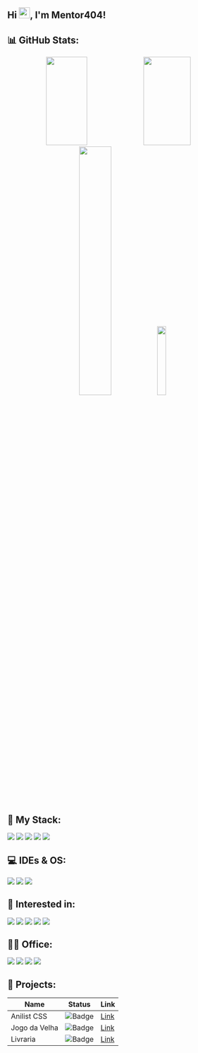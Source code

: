 ## Hi <img src="https://media.giphy.com/media/hvRJCLFzcasrR4ia7z/giphy.gif" width="25px">, I'm Mentor404!

## 📊 GitHub Stats:
<p align="center">
  <img width="43%" height="200px" src="https://github-readme-streak-stats.herokuapp.com/?user=mentor404&theme=github-dark-blue"/>
    <img width="46%" height="200px" src="https://github-readme-stats.vercel.app/api?username=mentor404&hide_title=true&theme=github_dark&"/> <br />
      <img width="38%" src="https://github-readme-stats.vercel.app/api/top-langs/?username=mentor404&layout=compact&hide_title=true&langs_count=6&theme=github_dark"/>
  <img width="20%" src="https://github-profile-trophy.vercel.app/?username=mentor404&column=2&theme=darkhub&margin-w=15&margin-h=15&rank=SECRET,SSS,SS,S,AAA,AA,A,B"/>
</p>

## 🔮 My Stack:
<p align="left"> 
  <img src="https://img.shields.io/badge/PHP-777BB4?style=for-the-badge&logo=PHP&logoColor=white"/>
  <img src="https://img.shields.io/badge/JavaScript-EBAF00?style=for-the-badge&logo=JavaScript&logoColor=white"/>
  <img src="https://img.shields.io/badge/MySQL-4479A1?style=for-the-badge&logo=MySQL&logoColor=white"/>
  <img src="https://img.shields.io/badge/Postgresql-4169E1.svg?style=for-the-badge&logo=PostgreSQL&logoColor=white"/>
  <img src="https://img.shields.io/badge/Tailwind-06B6D4.svg?style=for-the-badge&logo=Tailwind CSS&logoColor=white"/>
</p>

## 💻 IDEs & OS:
<p align="left"> 
  <img src="https://img.shields.io/badge/IntelliJ-000000?style=for-the-badge&logo=IntelliJ IDEA&logoColor=white"/>
  <img src="https://img.shields.io/badge/VSCode-0078D4?style=for-the-badge&logo=visual%20studio%20code&logoColor=white"/>
  <img src="https://img.shields.io/badge/Windows 11-0078D6?style=for-the-badge&logo=windows&logoColor=white"/>
</p>

## 🔭 Interested in:
<p align="left"> 
  <img src="https://img.shields.io/badge/Prisma-2D3748?style=for-the-badge&logo=Prisma&logoColor=white"/>
  <img src="https://img.shields.io/badge/Vue-4FC08D?style=for-the-badge&logo=Vue.js&logoColor=white"/>
  <img src="https://img.shields.io/badge/Laravel-FF2D20?style=for-the-badge&logo=Laravel&logoColor=white"/>
  <img src="https://img.shields.io/badge/Express-black?style=for-the-badge&logo=Express&logoColor=white"/>
  <img src="https://img.shields.io/badge/TypeScript-3178C6.svg?&style=for-the-badge&logo=TypeScript&logoColor=white"/>
</p>

## 👩‍💻 Office:
<p align="left"> 
  <img src="https://img.shields.io/badge/Office 365-D83B01?style=for-the-badge&logo=microsoft-office&logoColor=white"/>
  <img src="https://img.shields.io/badge/Notion-000000?style=for-the-badge&logo=Notion&logoColor=white"/>
  <img src="https://img.shields.io/badge/Adobe Reader-EC1C24?style=for-the-badge&logo=Adobe Acrobat Reader&logoColor=white"/>
  <img src="https://img.shields.io/badge/Zotero-CC2936?style=for-the-badge&logo=Zotero&logoColor=white"/>
</p>

## 📂 Projects:
Name | Status                                                              | Link
-----|---------------------------------------------------------------------|------
Anilist CSS | ![Badge](https://img.shields.io/badge/Status-INPROGRESS-yellow.svg) | [Link](https://github.com/Mentor404/anilist-css)
Jogo da Velha | ![Badge](https://img.shields.io/badge/Status-INPROGRESS-yellow.svg) | [Link](https://github.com/Mentor404/jogoDaVelha)
Livraria | ![Badge](https://img.shields.io/badge/Status-COMPLETE-complete.svg) | [Link](https://github.com/Mentor404/livraria)


 

 
